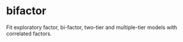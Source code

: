 # bifactor
Fit exploratory factor, bi-factor, two-tier and multiple-tier models with correlated factors. 
